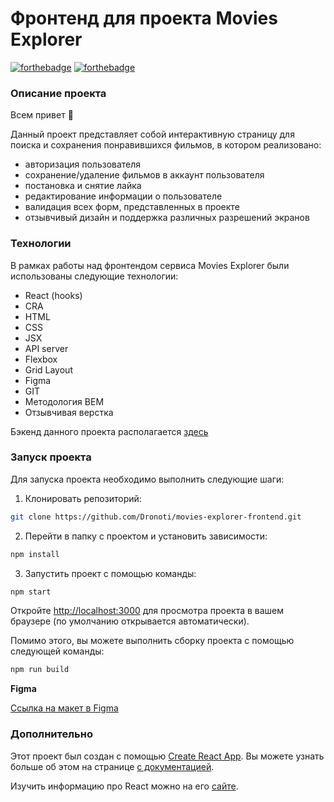 # Фронтенд для проекта Movies Explorer
[![forthebadge](https://forthebadge.com/images/badges/built-with-love.svg)](https://forthebadge.com)
[![forthebadge](https://forthebadge.com/images/badges/made-with-javascript.svg)](https://forthebadge.com)

### Описание проекта
Всем привет :raised_hands:

Данный проект представляет собой интерактивную страницу для поиска и сохранения понравившихся фильмов, в котором реализовано:
* авторизация пользователя
* сохранение/удаление фильмов в аккаунт пользователя
* постановка и снятие лайка
* редактирование информации о пользователе
* валидация всех форм, представленных в проекте
* отзывчивый дизайн и поддержка различных разрешений экранов

### Технологии
В рамках работы над фронтендом сервиса Movies Explorer были использованы следующие технологии:
* React (hooks)
* CRA
* HTML
* CSS
* JSX
* API server
* Flexbox
* Grid Layout
* Figma
* GIT
* Методология BEM
* Отзывчивая верстка

Бэкенд данного проекта располагается [здесь](https://github.com/Dronoti/movies-explorer-api)

### Запуск проекта
Для запуска проекта необходимо выполнить следующие шаги:
1. Клонировать репозиторий:
```bash
git clone https://github.com/Dronoti/movies-explorer-frontend.git
```
2. Перейти в папку с проектом и установить зависимости:
```bash
npm install
```
3. Запустить проект с помощью команды:
```bash
npm start
```
Откройте [http://localhost:3000](http://localhost:3000) для просмотра проекта в вашем браузере (по умолчанию открывается автоматически).

Помимо этого, вы можете выполнить сборку проекта с помощью следующей команды:
```bash
npm run build
```

[//]: # (### Использование)

[//]: # ()
[//]: # (Просто перейдите по [ссылке на проект]&#40;https://dronoti.github.io/react-mesto-auth&#41; и наслаждайтесь использованием сервиса.)

**Figma**

[Ссылка на макет в Figma](https://www.figma.com/file/GMghOrTmyWMR6CjqRclfmr/Diploma?node-id=891%3A3857)

### Дополнительно
Этот проект был создан с помощью [Create React App](https://github.com/facebook/create-react-app). Вы можете узнать больше об этом на странице [с документацией](https://facebook.github.io/create-react-app/docs/getting-started).

Изучить информацию про React можно на его [сайте](https://reactjs.org/).